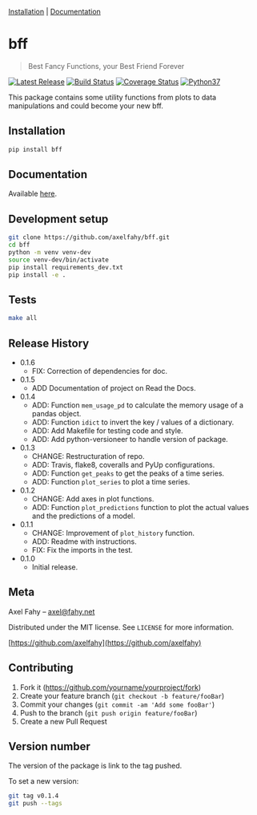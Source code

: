 [Installation](#installation) |
[Documentation](https://bff.readthedocs.io/en/latest/)

# bff
> Best Fancy Functions, your Best Friend Forever

<p align="left">
    <a href="https://pypi.org/project/bff/">
        <img src="https://img.shields.io/pypi/v/bff.svg" alt="Latest Release" /></a>
    <a href="https://travis-ci.com/axelfahy/bff">
        <img src="https://api.travis-ci.com/axelfahy/bff.svg?branch=master" alt="Build Status" /></a>
    <a href="https://coveralls.io/github/axelfahy/bff?branch=master">
        <img src="https://coveralls.io/repos/github/axelfahy/bff/badge.svg?branch=master" alt="Coverage Status" /></a>
    <a href="https://pypi.org/project/bff/">
        <img src="https://img.shields.io/badge/python-3.7-blue.svg" alt="Python37" /></a>
</p>

This package contains some utility functions from plots to data manipulations and could become your new bff.

## Installation

```sh
pip install bff
```

## Documentation

Available [here](https://bff.readthedocs.io/en/latest/).

## Development setup

```sh
git clone https://github.com/axelfahy/bff.git
cd bff
python -m venv venv-dev
source venv-dev/bin/activate
pip install requirements_dev.txt
pip install -e .
```

## Tests

```sh
make all
```

## Release History

* 0.1.6
    * FIX: Correction of dependencies for doc.
* 0.1.5
    * ADD Documentation of project on Read the Docs.
* 0.1.4
    * ADD: Function `mem_usage_pd` to calculate the memory usage of a pandas object.
    * ADD: Function `idict` to invert the key / values of a dictionary.
    * ADD: Add Makefile for testing code and style.
    * ADD: Add python-versioneer to handle version of package.
* 0.1.3
    * CHANGE: Restructuration of repo.
    * ADD: Travis, flake8, coveralls and PyUp configurations.
    * ADD: Function `get_peaks` to get the peaks of a time series.
    * ADD: Function `plot_series` to plot a time series.
* 0.1.2
    * CHANGE: Add axes in plot functions.
    * ADD: Function `plot_predictions` function to plot the actual values and the predictions of a model.
* 0.1.1
    * CHANGE: Improvement of `plot_history` function.
    * ADD: Readme with instructions.
    * FIX: Fix the imports in the test.
* 0.1.0
    * Initial release.

## Meta

Axel Fahy – axel@fahy.net

Distributed under the MIT license. See ``LICENSE`` for more information.

[https://github.com/axelfahy](https://github.com/axelfahy)

## Contributing

1. Fork it (<https://github.com/yourname/yourproject/fork>)
2. Create your feature branch (`git checkout -b feature/fooBar`)
3. Commit your changes (`git commit -am 'Add some fooBar'`)
4. Push to the branch (`git push origin feature/fooBar`)
5. Create a new Pull Request

## Version number

The version of the package is link to the tag pushed.

To set a new version:

```sh
git tag v0.1.4
git push --tags
```

